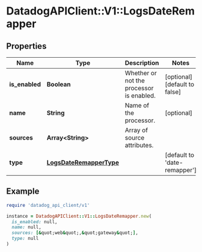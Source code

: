 # DatadogAPIClient::V1::LogsDateRemapper

## Properties

| Name           | Type                                                | Description                              | Notes                                |
| -------------- | --------------------------------------------------- | ---------------------------------------- | ------------------------------------ |
| **is_enabled** | **Boolean**                                         | Whether or not the processor is enabled. | [optional][default to false]         |
| **name**       | **String**                                          | Name of the processor.                   | [optional]                           |
| **sources**    | **Array&lt;String&gt;**                             | Array of source attributes.              |                                      |
| **type**       | [**LogsDateRemapperType**](LogsDateRemapperType.md) |                                          | [default to &#39;date-remapper&#39;] |

## Example

```ruby
require 'datadog_api_client/v1'

instance = DatadogAPIClient::V1::LogsDateRemapper.new(
  is_enabled: null,
  name: null,
  sources: [&quot;web&quot;,&quot;gateway&quot;],
  type: null
)
```
